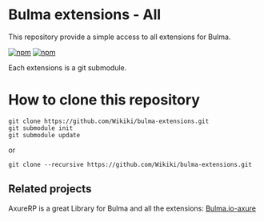 # Bulma extensions - All

This repository provide a simple access to all extensions for Bulma.

[![npm](https://img.shields.io/npm/v/bulma-extensions.svg)](https://www.npmjs.com/package/bulma-extensions)
[![npm](https://img.shields.io/npm/dm/bulma-extensions.svg)](https://www.npmjs.com/package/bulma-extensions)

Each extensions is a git submodule.

# How to clone this repository

```
git clone https://github.com/Wikiki/bulma-extensions.git
git submodule init
git submodule update
```

or

```
git clone --recursive https://github.com/Wikiki/bulma-extensions.git
```

Related projects
--
AxureRP is a great Library for Bulma and all the extensions: [Bulma.io-axure
](https://github.com/Code-Mine-Development/Bulma.io-axure)
